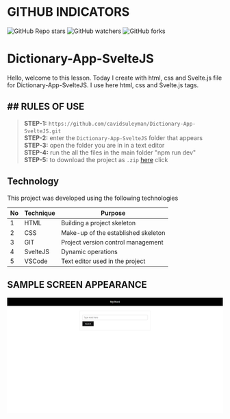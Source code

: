 # GITHUB INDICATORS

![GitHub Repo stars](https://img.shields.io/github/stars/cavidsuleyman/Dictionary-App-SvelteJS?style=for-the-badge)
![GitHub watchers](https://img.shields.io/github/watchers/cavidsuleyman/Dictionary-App-SvelteJS?style=for-the-badge)
![GitHub forks](https://img.shields.io/github/forks/cavidsuleyman/Dictionary-App-SvelteJS?style=for-the-badge)

  # Dictionary-App-SvelteJS

Hello, welcome to this lesson. Today I create with html, css and Svelte.js file for Dictionary-App-SvelteJS. I use here html, css and Svelte.js tags. 

## ## RULES OF USE

> **STEP-1:** `https://github.com/cavidsuleyman/Dictionary-App-SvelteJS.git` <br/>
> **STEP-2:**  enter the `Dictionary-App-SvelteJS` folder that appears <br/>
> **STEP-3:**  open the folder you are in in a text editor <br/>
> **STEP-4:**  run the  all the files in the main folder "npm run dev" <br/>
> **STEP-5:**  to download the project as `.zip`  [here](https://github.com/cavidsuleyman/Dictionary-App-SvelteJS/archive/refs/heads/master.zip) click <br/>


## Technology

This project was developed using the following technologies

| No | Technique | Purpose |
| - | ---------- | --------------------- |
| 1 | HTML | Building a project skeleton |
| 2 | CSS |  Make-up of the established skeleton |
| 3 | GIT |  Project version control management |
| 4 | SvelteJS | Dynamic operations |
| 5 | VSCode | Text editor used in the project |


## SAMPLE SCREEN APPEARANCE

![There was a screenshot here](./screen-1.png)


 
